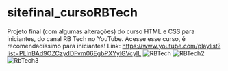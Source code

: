 # sitefinal_cursoRBTech
Projeto final (com algumas alterações) do curso HTML e CSS para iniciantes, do canal RB Tech no YouTube.
Acesse esse curso, é recomendadíssimo para iniciantes! Link: https://www.youtube.com/playlist?list=PLInBAd9OZCzydDFvm06EgbPXYylGVcyIL
![RBTech](https://user-images.githubusercontent.com/64974151/116249391-275d3780-a743-11eb-8b0b-41bf7f82d94b.png)
![RBTech2](https://user-images.githubusercontent.com/64974151/116249408-2d531880-a743-11eb-832a-a13a7771fc03.png)
![RbTech3](https://user-images.githubusercontent.com/64974151/116299743-78d1ea80-a774-11eb-9475-e4842b1147db.png)
